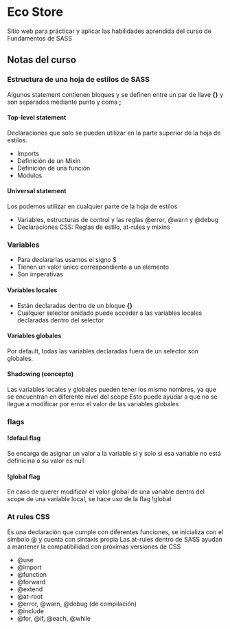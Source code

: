 # Eco Store
Sitio web para prácticar y aplicar las habilidades aprendida del curso de Fundamentos de SASS


## Notas del curso 

### Estructura de una hoja de estilos de SASS
Algunos statement contienen bloques y se definen entre un par de llave **{}** y son separados mediante punto y coma **;**

#### Top-level statement
Declaraciones que solo se pueden utilizar en la parte superior de la hoja de estilos.

- Imports
- Definición de un Mixin
- Definición de una función
- Módulos

#### Universal statement
Los podemos utilizar en cualquier parte de la hoja de estilos

- Variables, estructuras de control y las reglas @error, @warn y @debug
- Declaraciones CSS: Reglas de estilo, at-rules y mixins


### Variables
- Para declararlas usamos el signo $
- Tienen un valor único correspondiente a un elemento
- Son imperativas

#### Variables locales
- Están declaradas dentro de un bloque **{}**
- Cualquier selector anidado puede acceder a las variables locales declaradas dentro del selector

#### Variables globales
Por default, todas las variables declaradas fuera de un selector son globales.

#### Shadowing (concepto)
Las variables locales y globales pueden tener los mismo nombres, ya que se encuentran en diferente nivel del scope
Esto puede ayudar a que no se llegue a modificar por error el valor de las variables globales

### flags

#### !defaul flag
Se encarga de asignar un valor a la variable si y solo si esa variable no está definicina o su valor es null

#### !global flag
En caso de querer modificar el valor global de una variable dentro del scope de una variable local, se hace uso de la flag !global

### At rules CSS
Es una declaración que cumple con diferentes funciones, se inicializa con el símbolo @ y cuenta con sintaxis propia
Las at-rules dentro de SASS ayudan a mantener la compatibilidad con próximas versiones de CSS

- @use
- @import
- @function
- @forward
- @extend
- @at-root
- @error, @warn, @debug (de compilación)
- @include
- @for, @if, @each, @while
